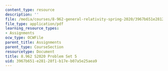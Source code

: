 ```yaml
---
content_type: resource
description: ''
file: /media/courses/8-962-general-relativity-spring-2020/3967b651e28128f1b17eb07a5e25aea9_MIT8_962S20_pset05.pdf
file_type: application/pdf
learning_resource_types:
- Assignments
ocw_type: OCWFile
parent_title: Assignments
parent_type: CourseSection
resourcetype: Document
title: 8.962 S2020 Problem Set 5
uid: 3967b651-e281-28f1-b17e-b07a5e25aea9
---
```

